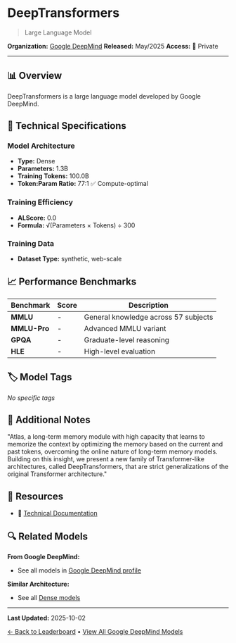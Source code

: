 # DeepTransformers

> Large Language Model

**Organization:** [Google DeepMind](../../labs/google-deepmind.md)
**Released:** May/2025
**Access:** 🔴 Private

---

## 📊 Overview

DeepTransformers is a large language model developed by Google DeepMind.

## 🔧 Technical Specifications

### Model Architecture
- **Type:** Dense
- **Parameters:** 1.3B
- **Training Tokens:** 100.0B
- **Token:Param Ratio:** 77:1 ✅ Compute-optimal

### Training Efficiency
- **ALScore:** 0.0
- **Formula:** √(Parameters × Tokens) ÷ 300

### Training Data
- **Dataset Type:** synthetic, web-scale

## 📈 Performance Benchmarks

| Benchmark | Score | Description |
|-----------|-------|-------------|
| **MMLU** | - | General knowledge across 57 subjects |
| **MMLU-Pro** | - | Advanced MMLU variant |
| **GPQA** | - | Graduate-level reasoning |
| **HLE** | - | High-level evaluation |

## 🏷️ Model Tags

_No specific tags_

## 📝 Additional Notes

"Atlas, a long-term memory module with high capacity that learns to memorize the context by optimizing the memory based on the current and past tokens, overcoming the online nature of long-term memory models. Building on this insight, we present a new family of Transformer-like architectures, called DeepTransformers, that are strict generalizations of the original Transformer architecture."

## 🔗 Resources

- 📄 [Technical Documentation](https://arxiv.org/abs/2505.23735)

## 🔍 Related Models

**From Google DeepMind:**
- See all models in [Google DeepMind profile](../../labs/google-deepmind.md)

**Similar Architecture:**
- See all [Dense models](../../architectures/dense.md)

---

**Last Updated:** 2025-10-02

[← Back to Leaderboard](../../README.md) • [View All Google DeepMind Models](../../labs/google-deepmind.md)
